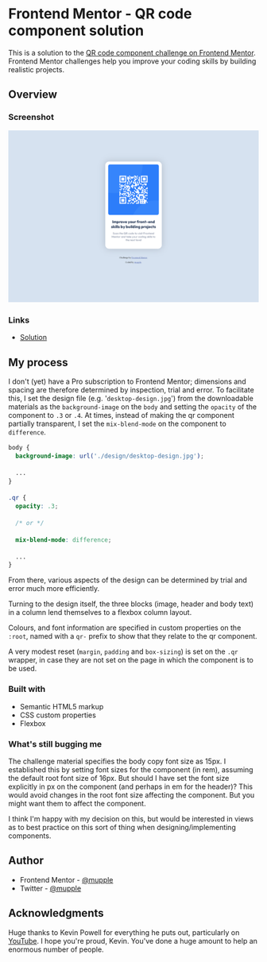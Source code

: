 # Frontend Mentor - QR code component solution

This is a solution to the [QR code component challenge on Frontend Mentor](https://www.frontendmentor.io/challenges/qr-code-component-iux_sIO_H). Frontend Mentor challenges help you improve your coding skills by building realistic projects.

## Overview

### Screenshot

![](./1440x1024_screenshot.png)

### Links

- [Solution](https://github.com/mupple/qr-code-component)

## My process

I don't (yet) have a Pro subscription to Frontend Mentor; dimensions and spacing are therefore determined by inspection, trial and error. To facilitate this, I set the design file (e.g. '`desktop-design.jpg`') from the downloadable materials as the `background-image` on the `body` and setting the `opacity` of the component to `.3` or `.4`. At times, instead of making the qr component partially transparent, I set the `mix-blend-mode` on the component to `difference`.

```css
body {
  background-image: url('./design/desktop-design.jpg');

  ...
}

.qr {
  opacity: .3;

  /* or */

  mix-blend-mode: difference;

  ...
}
```

From there, various aspects of the design can be determined by trial and error much more efficiently.

Turning to the design itself, the three blocks (image, header and body text) in a column lend themselves to a flexbox column layout.

Colours, and font information are specified in custom properties on the `:root`, named with a `qr-` prefix to show that they relate to the qr component.

A very modest reset (`margin`, `padding` and `box-sizing`) is set on the `.qr` wrapper, in case they are not set on the page in which the component is to be used.

### Built with

- Semantic HTML5 markup
- CSS custom properties
- Flexbox

### What's still bugging me

The challenge material specifies the body copy font size as 15px. I established this by setting font sizes for the component (in rem), assuming the default root font size of 16px. But should I have set the font size explicitly in px on the component (and perhaps in em for the header)? This would avoid changes in the root font size affecting the component. But you might want them to affect the component.

I think I'm happy with my decision on this, but would be interested in views as to best practice on this sort of thing when designing/implementing components.


## Author

- Frontend Mentor - [@mupple](https://www.frontendmentor.io/profile/mupple)
- Twitter - [@mupple](https://www.twitter.com/mupple)

## Acknowledgments

Huge thanks to Kevin Powell for everything he puts out, particularly on [YouTube](https://www.youtube.com/kepowob/). I hope you're proud, Kevin. You've done a huge amount to help an enormous number of people.
